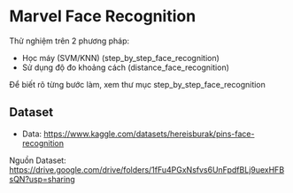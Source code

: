 # Marvel Face Recognition

Thử nghiệm trên 2 phương pháp:
- Học máy (SVM/KNN) (step_by_step_face_recognition)
- Sử dụng độ đo khoảng cách (distance_face_recognition)

Để biết rõ từng bước làm, xem thư mục step_by_step_face_recognition

## Dataset
- Data: https://www.kaggle.com/datasets/hereisburak/pins-face-recognition

Nguồn Dataset: https://drive.google.com/drive/folders/1fFu4PGxNsfvs6UnFpdfBLj9uexHFBsQN?usp=sharing